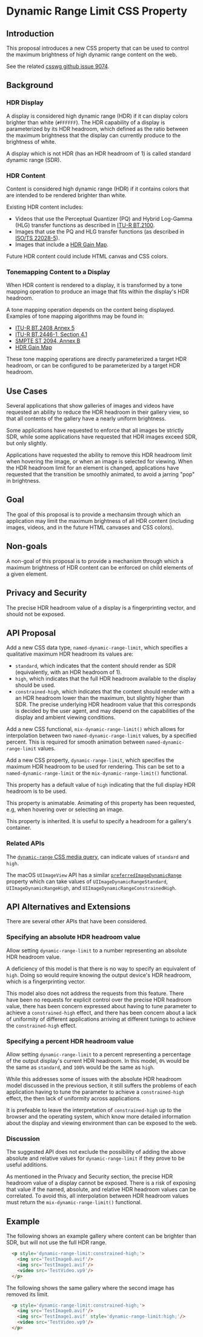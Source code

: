 # Dynamic Range Limit CSS Property

## Introduction

This proposal introduces a new CSS property that can be used to control the
maximum brightness of high dynamic range content on the web.

See the related [csswg github issue 9074](https://github.com/w3c/csswg-drafts/issues/9074).

## Background

### HDR Display

A display is considered high dynamic range (HDR) if it can display colors
brighter than white (`#FFFFFF`). The HDR capability of a display is
parameterized by its HDR headroom, which defined as the ratio between the
maximum brightness that the display can currently produce to the brightness
of white.

A display which is not HDR (has an HDR headroom of 1) is called standard
dynamic range (SDR).

### HDR Content

Content is considered high dynamic range (HDR) if it contains colors that
are intended to be rendered brighter than white.

Existing HDR content includes:

* Videos that use the Perceptual Quantizer (PQ) and Hybrid Log-Gamma (HLG)
  transfer functions as described in
  [ITU-R BT.2100](https://www.itu.int/rec/R-REC-BT.2100).
* Images that use the PQ and HLG transfer functions (as described in
  [ISO/TS 22028-5](https://www.iso.org/standard/81863.html)).
* Images that include a
  [HDR Gain Map](https://helpx.adobe.com/si/camera-raw/using/gain-map.html).

Future HDR content could include HTML canvas and CSS colors.

### Tonemapping Content to a Display

When HDR content is rendered to a display, it is transformed by a tone mapping
operation to produce an image that fits within the display's HDR headroom.

A tone mapping operation depends on the content being displayed. Examples of
tone mapping algorithms may be found in:
* [ITU-R BT.2408 Annex 5](https://www.itu.int/pub/R-REP-BT.2408)
* [ITU-R BT.2446-1, Section 4.1](https://www.itu.int/pub/R-REP-BT.2446)
* [SMPTE ST 2094, Annex B](https://ieeexplore.ieee.org/document/9095450)
* [HDR Gain Map](https://helpx.adobe.com/si/camera-raw/using/gain-map.html)

These tone mapping operations are directly parameterized a target HDR headroom,
or can be configured to be parameterized by a target HDR headroom.

## Use Cases

Several applications that show galleries of images and videos have requested
an ability to reduce the HDR headroom in their gallery view, so that all
contents of the gallery have a nearly uniform brightness.

Some applications have requested to enforce that all images be strictly SDR,
while some applications have requested that HDR images exceed SDR, but only
slightly.

Applications have requested the ability to remove this HDR headroom limit when
hovering the image, or when an image is selected for viewing. When the
HDR headroom limit for an element is changed, applications have requested that
the transition be smoothly animated, to avoid a jarring "pop" in brightness.

## Goal

The goal of this proposal is to provide a mechansim through which an application
may limit the maximum brightness of all HDR content (including images, videos,
and in the future HTML canvases and CSS colors).

## Non-goals

A non-goal of this proposal is to provide a mechanism through which a maximum
brightness of HDR content can be enforced on child elements of a given element.

## Privacy and Security

The precise HDR headroom value of a display is a fingerprinting vector, and
should not be exposed.

## API Proposal

Add a new CSS data type, `named-dynamic-range-limit`, which specifies a qualitative
maximum HDR headroom its values are:

* `standard`, which indicates that the content should render as SDR
  (equivalently, with an HDR headroom of 1).
* `high`, which indicates that the full HDR headroom available to the display
  should be used.
* `constrained-high`, which indicates that the content should render with a an HDR
  headroom lower than the maximum, but slightly higher than SDR. The precise
  underlying HDR headroom value that this corresponds is decided by the user
  agent, and may depend on the capabilities of the display and ambient viewing
  conditions.

Add a new CSS functional, `mix-dynamic-range-limit()` which allows for
interpolation between two `named-dynamic-range-limit` values, by a specified
percent. This is required for smooth animation between `named-dynamic-range-limit`
values.

Add a new CSS property, `dynamic-range-limit`, which specifies the maximum HDR
headroom to be used for rendering. This can be set to a `named-dynamic-range-limit`
or the `mix-dynamic-range-limit()` functional.

This property has a default value of `high` indicating that the full display HDR
headroom is to be used.

This property is animatable. Animating of this property has been requested, e.g,
when hovering over or selecting an image.

This property is inherited. It is useful to specify a headroom for a gallery's
container.

### Related APIs

The
[`dynamic-range` CSS media query](https://www.w3.org/TR/mediaqueries-5/#dynamic-range),
can indicate values of `standard` and `high`.

The macOS `UIImageView` API has a similar [`preferredImageDynamicRange`](https://developer.apple.com/documentation/uikit/uiimageview/4173133-preferredimagedynamicrange) property which can take values of `UIImageDynamicRangeStandard`, `UIImageDynamicRangeHigh`, and `UIImageDynamicRangeConstrainedHigh`.

## API Alternatives and Extensions

There are several other APIs that have been considered.

### Specifying an absolute HDR headroom value

Allow setting `dynamic-range-limit` to a number representing an absolute HDR
headroom value.

A deficiency of this model is that there is no way to specify an equivalent
of `high`. Doing so would require knowing the output device's HDR headroom,
which is a fingerprinting vector.

This model also does not address the requests from this feature. There have
been no requests for explicit control over the precise HDR headroom value,
there has been concern expressed about having to tune parameter to achieve
a `constrained-high` effect, and there has been concern about a lack of uniformity
of different applications arriving at different tunings to achieve the
`constrained-high` effect.

### Specifying a percent HDR headroom value

Allow setting `dynamic-range-limit` to a percent representing a percentage of
the output display's current HDR headroom. In this model, `0%` would be the same
as `standard`, and `100%` would be the same as `high`.

While this addresses some of issues with the absolute HDR headroom model
discussed in the previous section, it still suffers the problems of each
application having to tune the parameter to achieve a `constrained-high`
effect, the then lack of uniformity across applications.

It is prefeable to leave the interpretation of `constrained-high` up to
the browser and the operating system, which know more detailed information
about the display and viewing environment than can be exposed to the web.

### Discussion

The suggested API does not exclude the possibility of adding the above
absolute and relative values for `dynamic-range-limit` if they prove to be
useful additions.

As mentioned in the Privacy and Security section, the precise HDR headroom
value of a display cannot be exposed. There is a risk of exposing that value
if the named, absolute, and relative HDR headroom values can be correlated.
To avoid this, all interpolation between HDR headroom values must return the
`mix-dynamic-range-limit()` functional.

## Example

The following shows an example gallery where content can be brighter than SDR,
but will not use the full HDR range.

```html
  <p style='dynamic-range-limit:constrained-high;'>
    <img src='TestImage0.avif'/>
    <img src='TestImage1.avif'/>
    <video src='TestVideo.vp9'/>
  </p>
```

The following shows the same gallery where the second image has removed its
limit.

```html
  <p style='dynamic-range-limit:constrained-high;'>
    <img src='TestImage0.avif'/>
    <img src='TestImage1.avif' style='dynamic-range-limit:high;'/>
    <video src='TestVideo.vp9'/>
  </p>
```

